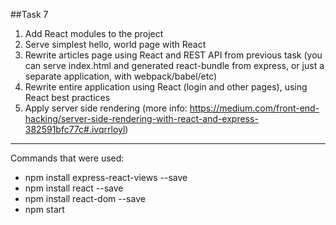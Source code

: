 ﻿##Task 7

1. Add React modules to the project
2. Serve simplest hello, world page with React
3. Rewrite articles page using React and REST API from previous task (you can serve index.html and generated react-bundle from express, or just a separate application, with webpack/babel/etc)
4. Rewrite entire application using React (login and other pages), using React best practices
5. Apply server side rendering (more info: https://medium.com/front-end-hacking/server-side-rendering-with-react-and-express-382591bfc77c#.ivqrrloyl)
 
<hr>
 
Commands that were used:
+ npm install express-react-views --save
+ npm install react --save
+ npm install react-dom --save
+ npm start